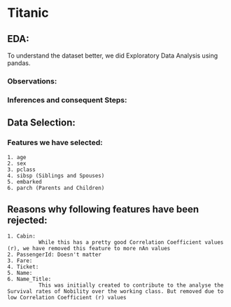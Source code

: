 # Titanic

## EDA:
  To understand the dataset better, we did Exploratory Data Analysis using pandas.
  ### Observations:
  ### Inferences and consequent Steps:

## Data Selection:
  ### Features we have selected: 
    1. age
    2. sex
    3. pclass
    4. sibsp (Siblings and Spouses)
    5. embarked
    6. parch (Parents and Children)
    

##  Reasons why following features have been rejected:
    1. Cabin: 
              While this has a pretty good Correlation Coefficient values (r), we have removed this feature to more nAn values
    2. PassengerId: Doesn't matter
    3. Fare: 
    4. Ticket:
    5. Name: 
    6. Name_Title: 
              This was initially created to contribute to the analyse the Survival rates of Nobility over the working class. But removed due to low Correlation Coefficient (r) values
